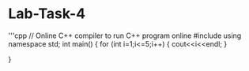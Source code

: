 # Lab-Task-4
'''cpp
// Online C++ compiler to run C++ program online
#include <iostream>
using namespace std;
int main() {
    for (int i=1;i<=5;i++)
    {
        cout<<i<<endl;
    }
    
}
